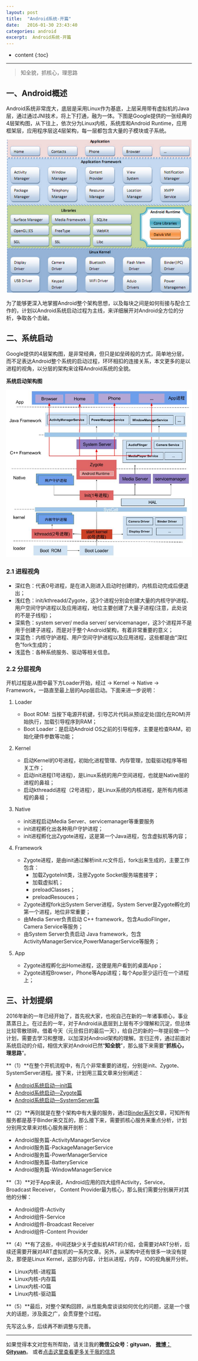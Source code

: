 ```yaml
---
layout: post
title:  "Android系统-开篇"
date:   2016-01-30 23:43:40
categories: android
excerpt:  Android系统-开篇
---
```


* content
{:toc}


---

> 知全貌，抓核心，理思路

## 一、Android概述

Android系统非常庞大，底层是采用Linux作为基底，上层采用带有虚拟机的Java层，通过通过JNI技术，将上下打通，融为一体。下图是Google提供的一张经典的4层架构图，从下往上，依次分为Linux内核，系统库和Android Runtime，应用框架层，应用程序层这4层架构，每一层都包含大量的子模块或子系统。
  
![android-arch1](/images/boot/android-arch1.png)
  

为了能够更深入地掌握Android整个架构思想，以及每块之间是如何衔接与配合工作的，计划以Android系统启动过程为主线，来详细展开对Android全方位的分析，争取各个击破。


##  二、系统启动

Google提供的4层架构图，是非常经典，但只是如垒砖般的方式，简单地分层，而不足表达Android整个系统的启动过程，环环相扣的连接关系，本文更多的是以进程的视角，以分层的架构来诠释Android系统的全貌。

**系统启动架构图**

![process_status](/images/android-process/process_status.jpg)

	
### 2.1 进程视角

- 深红色：代表0号进程，是在进入刚进入启动时创建的，内核启动完成后便退出；
- 浅红色：init/kthreadd/Zygote，这3个进程分别会创建大量的内核守护进程、用户空间守护进程以及应用进程，地位主要创建了大量子进程(注意，此处说的不是子线程)；
- 深紫色：system server/ media server/ servicemanager，这3个进程并不是用于创建子进程，而是对于整个Android架构，有着非常重要的意义；
- 深蓝色：内核守护进程、用户空间守护进程以及应用进程，这些都是由“深红色”fork生成的；
- 浅蓝色：各种系统服务、驱动等相关信息。

### 2.2 分层视角

开机过程是从图中最下方Loader开始，经过 -> Kernel -> Native -> Framework，一路直至最上层的App层启动。下面来进一步说明：

1. Loader
	- Boot ROM: 当按下电源开机键，引导芯片代码从预设定处(固化在ROM)开始执行，加载引导程序到RAM；
	- Boot Loader：是启动Android OS之前的引导程序，主要是检查RAM，初始化硬件参数等功能；
2. Kernel
	- 启动Kernel的0号进程，初始化进程管理、内存管理，加载驱动程序等相关工作；
	- 启动init进程(1号进程)，是Linux系统的用户空间进程，也就是Native层的进程的鼻祖；
	- 启动kthreadd进程（2号进程），是Linux系统的内核进程，是所有内核进程的鼻祖；
3. Native
	- init进程启动Media Server、servicemanager等重要服务
	- init进程孵化出各种用户守护进程；
	- init进程孵化出Zygote进程，这是第一个Java进程，包含虚拟机等内容；
4. Framework
	- Zygote进程，是由init通过解析init.rc文件后，fork出来生成的，主要工作包含：
		- 加载ZygoteInit类，注册Zygote Socket服务端套接字；
		- 加载虚拟机；
		- preloadClasses；
		- preloadResouces；
	- Zygote进程fork出System Server进程，System Server是Zygote孵化的第一个进程，地位非常重要；
	- 由Media  Server负责启动 C++ framework，包含AudioFlinger，Camera Service等服务；
	- 由System Server负责启动 Java framework，包含ActivityManagerService,PowerManagerService等服务；
	
5. App
	- Zygote进程孵化出Home进程，这便是用户看到的桌面App；
	- Zygote进程Browser，Phone等App进程；每个App至少运行在一个进程上；



##  三、计划提纲

2016年新的一年已经开始了，首先祝大家，也祝自己在新的一年诸事顺心，事业蒸蒸日上。在过去的一年，对于Android从底层到上层有不少理解和沉淀，但总体比较零散琐碎。借着今天（元旦假日的最后一天），给自己的新的一年提前做一个计划，需要去学习和整理，以加深对Android架构的理解。言归正传，通过前面对系统启动的介绍，相信大家对Android已然“**知全貌**”，那么接下来需要“**抓核心，理思路**”。


**（1）**在整个开机流程中，有几个非常重要的进程，分别是init、Zygote、SystemServer进程。接下来，计划用三篇文章来分别阐述：

- [Android系统启动—init篇](http://www.yuanhh.com/2016/02/05/android-init/)
- [Android系统启动—Zygote篇](http://www.yuanhh.com/2016/02/13/android-zygote/)
- [Android系统启动—SystemServer篇](http://www.yuanhh.com/2016/02/14/android-system-server/)

  
**（2）**再则就是在整个架构中有大量的服务，通过[Binder系列](http://www.yuanhh.com/2015/10/31/binder-prepare/)文章，可知所有服务都是基于Binder来交互的，那么接下来，需要抓核心服务来重点分析，计划分别用文章来对核心服务展开剖析：

- Android服务篇-ActivityManagerService
- Android服务篇-PackageManagerService
- Android服务篇-PowerManagerService
- Android服务篇-BatteryService
- Android服务篇-WindowManagerService
  

**（3）**对于App来说，Android应用的四大组件Activity，Service，Broadcast Receiver， Content Provider最为核心，那么我们需要分别展开对其他的分解：

- Android组件-Activity
- Android组件-Service
- Android组件-Broadcast Receiver
- Android组件-Content Provider

  
**（4）**有了这些，中间还缺少关于虚拟机ART的介绍，会需要对ART分析，后续还需要开展对ART虚拟机的一系列文章。另外，从架构中还有很多一块没有提及，那便是Linux Kernel，这部分内容，计划从进程，内存，IO的视角展开分析。

- Linux内核-进程篇
- Linux内核-内存篇
- Linux内核-IO篇
- Linux内核-驱动篇
  

**（5）**最后，对整个架构回顾，从性能角度谈谈如何优化的问题，这是一个很大的话题，涉及面之广，会贯穿整个过程。

  
先写这么多，后续再不断调整与完善。

----------

如果觉得本文对您有所帮助，请关注我的**微信公众号：gityuan**， **[微博：Gityuan](http://weibo.com/gityuan)**。 或者[点击这里查看更多关于我的信息](http://www.yuanhh.com/about/)